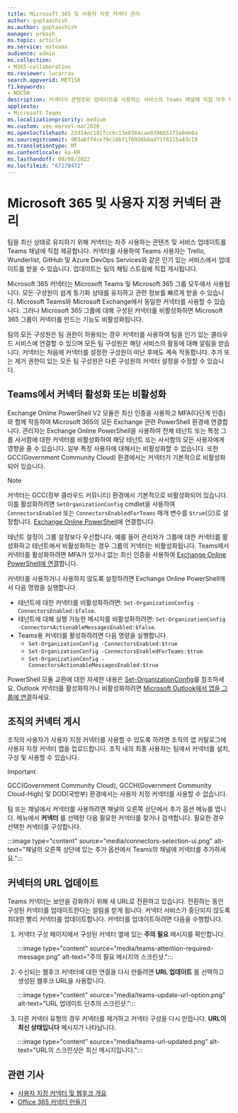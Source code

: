 ```yaml
---
title: Microsoft 365 및 사용자 지정 커넥터 관리
author: guptaashish
ms.author: guptaashish
manager: prkosh
ms.topic: article
ms.service: msteams
audience: admin
ms.collection:
- M365-collaboration
ms.reviewer: lucarras
search.appverid: MET150
f1.keywords:
- NOCSH
description: 커넥터가 콘텐츠와 업데이트를 사용하는 서비스의 Teams 채널에 직접 자주 제공하여 팀을 최신 상태로 유지하는 방법을 알아보세요.
appliesto:
- Microsoft Teams
ms.localizationpriority: medium
ms.custom: seo-marvel-mar2020
ms.openlocfilehash: 22d14ec191fcc6c13e8384cae0396b5175a0de0a
ms.sourcegitcommit: 903abff4ce79c10bf1fb936b8ad71f6315a43c18
ms.translationtype: MT
ms.contentlocale: ko-KR
ms.lasthandoff: 08/08/2022
ms.locfileid: "67278472"
---
```

# <a name="manage-microsoft-365-and-custom-connectors"></a>Microsoft 365 및 사용자 지정 커넥터 관리

팀을 최신 상태로 유지하기 위해 커넥터는 자주 사용하는 콘텐츠 및 서비스 업데이트를 Teams 채널에 직접 제공합니다. 커넥터를 사용하여 Teams 사용자는 Trello, Wunderlist, GitHub 및 Azure DevOps Services와 같은 인기 있는 서비스에서 업데이트를 받을 수 있습니다. 업데이트는 팀의 채팅 스트림에 직접 게시됩니다.

Microsoft 365 커넥터는 Microsoft Teams 및 Microsoft 365 그룹 ​​모두에서 사용됩니다. 모든 구성원이 쉽게 동기화 상태를 유지하고 관련 정보를 빠르게 받을 수 있습니다. Microsoft Teams와 Microsoft Exchange에서 동일한 커넥터를 사용할 수 있습니다. 그러나 Microsoft 365 그룹에 대해 구성된 커넥터를 비활성화하면 Microsoft 365 그룹이 커넥터를 만드는 기능도 비활성화됩니다.

팀의 모든 구성원은 팀 권한이 허용되는 경우 커넥터를 사용하여 팀을 인기 있는 클라우드 서비스에 연결할 수 있으며 모든 팀 구성원은 해당 서비스의 활동에 대해 알림을 받습니다. 커넥터는 처음에 커넥터를 설정한 구성원이 떠난 후에도 계속 작동합니다. 추가 또는 제거 권한이 있는 모든 팀 구성원은 다른 구성원의 커넥터 설정을 수정할 수 있습니다.

## <a name="enable-or-disable-connectors-in-teams"></a>Teams에서 커넥터 활성화 또는 비활성화

Exchange Online PowerShell V2 모듈은 최신 인증을 사용하고 MFA(다단계 인증)와 함께 작동하여 Microsoft 365의 모든 Exchange 관련 PowerShell 환경에 연결합니다. 관리자는 Exchange Online PowerShell을 사용하여 전체 테넌트 또는 특정 그룹 사서함에 대한 커넥터를 비활성화하여 해당 테넌트 또는 사서함의 모든 사용자에게 영향을 줄 수 있습니다. 일부 특정 사용자에 대해서는 비활성화할 수 없습니다. 또한 GCC(Government Community Cloud) 환경에서는 커넥터가 기본적으로 비활성화되어 있습니다.

> [!NOTE]
> 커넥터는 GCC(정부 클라우드 커뮤니티) 환경에서 기본적으로 비활성화되어 있습니다. 이를 활성화하려면 `SetOrganizationConfig` cmdlet을 사용하여 `ConnectorsEnabled` 또는 `ConnectorsEnabledForTeams` 매개 변수를 `$true`(으)로 설정합니다. [Exchange Online PowerShell](/powershell/exchange/connect-to-exchange-online-powershell?view=exchange-ps&preserve-view=true)에 연결합니다.

테넌트 설정이 그룹 설정보다 우선합니다. 예를 들어 관리자가 그룹에 대한 커넥터를 활성화하고 테넌트에서 비활성화하는 경우 그룹의 커넥터는 비활성화됩니다. Teams에서 커넥터를 활성화하려면 MFA가 있거나 없는 최신 인증을 사용하여 [Exchange Online PowerShell에 연결](/powershell/exchange/connect-to-exchange-online-powershell?view=exchange-ps#connect-to-exchange-online-powershell-using-modern-authentication-with-or-without-mfa&preserve-view=true)합니다.

커넥터를 사용하거나 사용하지 않도록 설정하려면 Exchange Online PowerShell에서 다음 명령을 실행합니다.

* 테넌트에 대한 커넥터를 비활성화하려면: `Set-OrganizationConfig -ConnectorsEnabled:$false`.
* 테넌트에 대해 실행 가능한 메시지를 비활성화하려면: `Set-OrganizationConfig -ConnectorsActionableMessagesEnabled:$false`.
* Teams용 커넥터를 활성화하려면 다음 명령을 실행합니다.
  * `Set-OrganizationConfig -ConnectorsEnabled:$true`
  * `Set-OrganizationConfig -ConnectorsEnabledForTeams:$true`
  * `Set-OrganizationConfig -ConnectorsActionableMessagesEnabled:$true`

PowerShell 모듈 교환에 대한 자세한 내용은 [Set-OrganizationConfig](/powershell/module/exchange/Set-OrganizationConfig?view=exchange-ps&preserve-view=true)를 참조하세요. Outlook 커넥터를 활성화하거나 비활성화하려면 [Microsoft Outlook에서 앱을 그룹에 연결](https://support.microsoft.com/topic/connect-apps-to-your-groups-in-outlook-ed0ce547-038f-4902-b9b3-9e518ae6fbab)하세요.

## <a name="publish-connectors-for-your-organization"></a>조직의 커넥터 게시

조직의 사용자가 사용자 지정 커넥터를 사용할 수 있도록 하려면 조직의 앱 카탈로그에 사용자 지정 커넥터 앱을 업로드합니다. 조직 내의 최종 사용자는 팀에서 커넥터를 설치, 구성 및 사용할 수 있습니다.

> [!IMPORTANT]
> GCC(Government Community Cloud), GCCH(Government Community Cloud-High) 및 DOD(국방부) 환경에서는 사용자 지정 커넥터를 사용할 수 없습니다.

팀 또는 채널에서 커넥터를 사용하려면 채널의 오른쪽 상단에서 추가 옵션 메뉴를 엽니다. 메뉴에서 **커넥터** 를 선택한 다음 필요한 커넥터를 찾거나 검색합니다. 필요한 경우 선택한 커넥터를 구성합니다.

:::image type="content" source="media/connectors-selection-ui.png" alt-text="채널의 오른쪽 상단에 있는 추가 옵션에서 Teams의 채널에 커넥터를 추가하세요.":::

## <a name="update-url-of-a-connector"></a>커넥터의 URL 업데이트

Teams 커넥터는 보안을 강화하기 위해 새 URL로 전환하고 있습니다. 전환하는 동안 구성된 커넥터를 업데이트한다는 알림을 받게 됩니다. 커넥터 서비스가 중단되지 않도록 최대한 빨리 커넥터를 업데이트합니다. 커넥터를 업데이트하려면 다음을 수행합니다.

1. 커넥터 구성 페이지에서 구성된 커넥터 옆에 있는 **주의 필요** 메시지를 확인합니다.

   :::image type="content" source="media/teams-attention-required-message.png" alt-text="주의 필요 메시지의 스크린샷.":::

1. 수신되는 웹후크 커넥터에 대한 연결을 다시 만들려면 **URL 업데이트** 를 선택하고 생성된 웹후크 URL을 사용합니다.

   :::image type="content" source="media/teams-update-url-option.png" alt-text="URL 업데이트 단추의 스크린샷.":::

1. 다른 커넥터 유형의 경우 커넥터를 제거하고 커넥터 구성을 다시 만듭니다. **URL이 최신 상태입니다** 메시지가 나타납니다.

   :::image type="content" source="media/teams-url-updated.png" alt-text="URL의 스크린샷은 최신 메시지입니다.":::

## <a name="related-articles"></a>관련 기사

* [사용자 지정 커넥터 및 웹후크 개요](/microsoftteams/platform/webhooks-and-connectors/what-are-webhooks-and-connectors)
* [Office 365 커넥터 만들기](/microsoftteams/platform/webhooks-and-connectors/how-to/connectors-creating)
